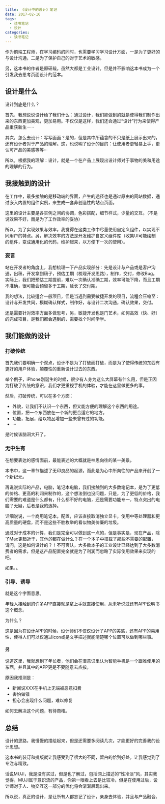 ```yaml
---
title: 《设计中的设计》笔记
date: 2017-02-16
tags: 
  - 读书笔记
  - 设计
categories: 
  - 读书笔记
---
```


作为前端工程师，在学习编码的同时，也需要学习学习设计方面，一是为了更好的与设计沟通，二是为了保护自己的对于艺术的敏感。

另，这本书的作者是原研哉，虽然大都是工业设计，但是并不影响这本书成为一个引发我去思考页面设计的范本。

<!--more-->

## 设计是什么

设计到底是什么？

首先，我想说说设计给了我们什么：通过设计，我们能做到的就是使得我们制作出来的东西更加美观，更加易用。不仅仅是这样，我们还会通过“设计”行为来使得产品重获新生······

其次，怎么去设计：写写画画？是的，但是其中所蕴含的不只是纸上展示出来的，还有设计者对于产品的理解。这，也说明了设计的目的：让使用者更轻易上手，更认可产品的美感等等···

所以，根据我的理解：设计，就是一个在产品上展现出设计师对于事物的美和用途的理解的行为。

## 我接触到的设计

在工作中，最多接触的是移动端的界面，产生的途径也是通过原由的网站数据，通过嵌入内置的组件实例，来生成一套非创造性的站点页面。

这里的设计主要是各实例之间的协调，色彩搭配，细节样式，少量的交互。（不是说效果不好，而是为了工作效率的妥协）

所以，为了实现效果与效率，我觉得在这类工作中尽量使用自定义组件，以实现不同用户的特点。另，解决效率的方法是开发维护自定义组件库（收集UI可能绘制的组件，变成通用化的代码，维护起来，以方便下一次的使用）。

### 妄言

站在开发者的角度上，我想梳理一下产品实现部分：先是设计与产品或是客户沟通，出稿，开发拿到稿子，预估工期（梳理开发思路），制作，交付，修改Bug。实际上，我们把预估工期提前，难以一次确认准确工期，效率可能下降，而且工期不准确，很可能会预留多于工期，延长了交付期。

我的想法，比较适合一般项目，但是当遇到需要敏捷开发的项目，流程会压缩至：设计与开发共同，模糊确认样式，制作好，与设计二次沟通，确认效果，交付。

还是需要针对效率方面多做思考，另，敏捷开发也是门艺术，如何高效（快、好）的完成项目，是我们都会遇到的，需要找个时间学学。

## 我们能做的设计

### 打破传统

首先我们要明确一个观点，设计不是为了打破而打破，而是为了使得传统的东西有更好的用户体验，颠覆性的重新设计过去的东西。

举个例子，iPhone刚诞生的时候，很少有人身为这么大屏幕有什么用，但是正因为打破了传统的意识，我们才更重视手机的体验，才能在这里做更多的事。

然后，打破传统，可以在多个方面：

 - 外貌，让我们不认识一个东西，但又能方便的理解这个东西的用途。
 - 位置，把一个东西放在一个新的更合适它的地方。
 - 功能，拓展，给以物品增加一些未曾有过的功能。
 - ···

是时候该脑洞大开了。

### 无中生有

在想要表达的感情面前，最能表述的大概就是神思向往的某一美景。

本书中，这一章节描述了无印良品的起源，而此是为心中所向往的产品来开创了一个新纪元。

再说说实际的产品，电脑，笔记本电脑，我们接触到的大多数笔记本，是为了更低的价格、更高的利润来制作的，这个想法倒也没问题，只是，为了更低的价格，我们需要的难道是什么都有，什么都不好的电脑，还是需要功能专一，特点突出的电脑？无疑，后者是我的选择。

详细说说，一个商用笔记本，配置，应该直接取消独立显卡，使用中等处理器和更高质量的硬盘，而不是这些不胜枚举的看似物美价廉的垃圾。

通过对于成本的计算，我们是完全可以做到这一点的，但是事实是，现在产品，除了Mac更趋近于，其他的都在做什么？在一个本子中搭载了那些不需要的配置，请问，这是如何设计的？！不可否认，大多数本子的工业设计已经达到了大多数消费者的需求，但是这产品配置完全就是为了利润而忽略了实际使用效果来实现的吧。

如果，。
 
### 引导、诱导
 
就是这个字面意思。

年轻人接触到的许多APP直接就是拿上手就直接使用，从未听说过还有APP说明书这个概念。

为什么？

这是因为在设计APP的时候，设计师们不仅仅设计了APP的美感，还有APP的易用性，使得人们可以仅通过icon或是文字描述就能清楚哪个位置可以做到哪些事。

#### 另

说道这里，我就想到了年长者，他们会在潜意识里认为智能手机是一个跟难使用的东西，并且其中的APP更是不要随意去点按。

原因我推测是：

 - 新闻说XXX在手机上无端被恶意扣费
 - 害怕做错
 - 担心会出现什么问题，难以修复

如何去解决这个问题，有待商榷。

## 总结

设计的思路，我慢慢的描绘起来，但是还需要多阅读几次，才能更好的完善我的设计思想。

这本书的装订和排版就让我感受到了很大的不同，留白的恰到好处，让我感觉到了专注与精致。

话说MUJI，我是没有买过，但是也了解过，包括网上描述的“性冷淡”风，其实我觉得，MUJI属于意识流的产品，你第一眼看上去是比较冷，但是在使用过后，设计师对于人、物交互这一部分的优化将会渐渐展现出来。

所以说，真正的设计，是让所有人都忘记了设计，亲身去体验，并且与产品融合。